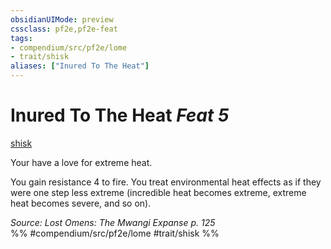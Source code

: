 ```yaml
---
obsidianUIMode: preview
cssclass: pf2e,pf2e-feat
tags:
- compendium/src/pf2e/lome
- trait/shisk
aliases: ["Inured To The Heat"]
---
```

# Inured To The Heat  *Feat 5*  
[shisk](../../Rules/traits/shisk-lome.md)  


Your have a love for extreme heat.

You gain resistance 4 to fire. You treat environmental heat effects as if they were one step less extreme (incredible heat becomes extreme, extreme heat becomes severe, and so on).

*Source: Lost Omens: The Mwangi Expanse p. 125*  
%% #compendium/src/pf2e/lome #trait/shisk %%